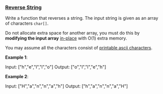 ### [Reverse String](https://leetcode.com/problems/reverse-string/)

Write a function that reverses a string. The input string is given as an array of characters `char[]`.

Do not allocate extra space for another array, you must do this by __modifying the input array__ [in-place](https://en.wikipedia.org/wiki/In-place_algorithm) with O(1) extra memory.

You may assume all the characters consist of [printable ascii characters](https://en.wikipedia.org/wiki/ASCII#Printable_characters).

__Example 1__:

Input: ["h","e","l","l","o"]
Output: ["o","l","l","e","h"]

__Example 2__:

Input: ["H","a","n","n","a","h"]
Output: ["h","a","n","n","a","H"]
